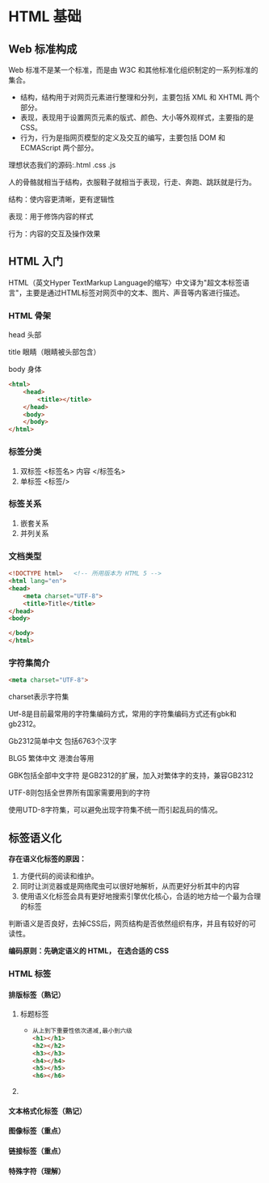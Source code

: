 # HTML 基础

## Web 标准构成

Web 标准不是某一个标准，而是由 W3C 和其他标准化组织制定的一系列标准的集合。

- 结构，结构用于对网页元素进行整理和分列，主要包括 XML 和 XHTML 两个部分。
- 表现，表现用于设置网页元素的版式、颜色、大小等外观样式，主要指的是 CSS。
- 行为，行为是指网页模型的定义及交互的编写，主要包括 DOM 和 ECMAScript 两个部分。

理想状态我们的源码:.html .css .js

人的骨骼就相当于结构，衣服鞋子就相当于表现，行走、奔跑、跳跃就是行为。

结构：使内容更清晰，更有逻辑性

表现：用于修饰内容的样式

行为：内容的交互及操作效果

## HTML 入门

HTML（英文Hyper TextMarkup Language的缩写〉中文译为"超文本标签语言"，主要是通过HTML标签对网页中的文本、图片、声音等内客进行描述。

### HTML 骨架

head 头部 

title 眼睛（眼睛被头部包含）

body 身体

```html
<html>
    <head> 
        <title></title>
    </head>
    <body>
    </body>
</html>
```

### 标签分类

1. 双标签 <标签名> 内容 </标签名>
2. 单标签 <标签/>

### 标签关系

1. 嵌套关系
2. 并列关系

### 文档类型

```html
<!DOCTYPE html>   <!-- 所用版本为 HTML 5 -->
<html lang="en">
<head>
    <meta charset="UTF-8">
    <title>Title</title>
</head>
<body>

</body>
</html>
```

### 字符集简介

```html
<meta charset="UTF-8">
```

charset表示字符集

Utf-8是目前最常用的字符集编码方式，常用的字符集编码方式还有gbk和gb2312。

Gb2312简单中文 包括6763个汉字

BLG5 繁体中文 港澳台等用

GBK包括全部中文字符 是GB2312的扩展，加入对繁体字的支持，兼容GB2312

UTF-8则包括全世界所有国家需要用到的字符

使用UTD-8字符集，可以避免出现字符集不统一而引起乱码的情况。

## 标签语义化

**存在语义化标签的原因：**

1. 方便代码的阅读和维护。
2. 同时让浏览器或是网络爬虫可以很好地解析，从而更好分析其中的内容
3. 使用语义化标签会具有更好地搜索引擎优化核心，合适的地方给一个最为合理的标签

判断语义是否良好，去掉CSS后，网页结构是否依然组织有序，并且有较好的可读性。

**编码原则：先确定语义的 HTML， 在选合适的 CSS**

### HTML 标签

#### 排版标签（熟记）

1. 标题标签

   - ```html
     从上到下重要性依次递减,最小到六级
     <h1></h1>
     <h2></h2>
     <h3></h3>
     <h4></h4>
     <h5></h5>
     <h6></h6>
     ```

     

2. 

#### 文本格式化标签（熟记）

#### 图像标签（重点）

#### 链接标签（重点）

#### 特殊字符（理解）



